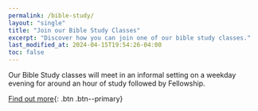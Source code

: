 ```yaml
---
permalink: /bible-study/
layout: "single"
title: "Join our Bible Study Classes"
excerpt: "Discover how you can join one of our bible study classes."
last_modified_at: 2024-04-15T19:54:26-04:00
toc: false
---
```


Our Bible Study classes will meet in an informal setting on a weekday evening for around an hour of study followed by Fellowship.

[Find out more](mailto:hello@phcmaidstone.co.uk){: .btn .btn--primary}